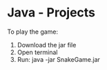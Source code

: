 # Java - Projects

To play the game:
1. Download the jar file
2. Open terminal
3. Run: java -jar SnakeGame.jar
